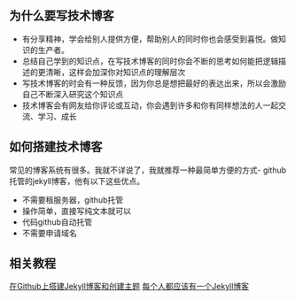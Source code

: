 ## 为什么要写技术博客

-	有分享精神，学会给别人提供方便，帮助别人的同时你也会感受到喜悦。做知识的生产者。
-	总结自己学到的知识点，在写技术博客的同时你会不断的思考如何能把逻辑描述的更清晰，这样会加深你对知识点的理解层次
-	写技术博客的时会有一种反馈，因为你总是想把最好的表达出来，所以会激励自己不断深入研究这个知识点
-	技术博客会有网友给你评论或互动，你会遇到许多和你有同样想法的人一起交流、学习、成长


## 如何搭建技术博客

常见的博客系统有很多。我就不详说了，我就推荐一种最简单方便的方式- github托管的jekyll博客，他有以下这些优点。

-	不需要租服务器，github托管
-	操作简单，直接写纯文本就可以
-	代码github自动托管
-	不需要申请域名

## 相关教程

[在Github上搭建Jekyll博客和创建主题](http://liuyanwei.jumppo.com/2014/02/12/how-to-deploy-a-blog-on-github-by-jekyll.html)
[每个人都应该有一个Jekyll博客](http://www.cellier.me/2015/01/04/jekyll%E6%90%AD%E5%BB%BA%E5%8D%9A%E5%AE%A2%E6%95%99%E7%A8%8B/?utm_source=tuicool&utm_medium=referral)